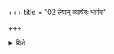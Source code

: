 +++
title = "02 तेषान् त्र्यार्षेयः भार्गव"

+++

<details><summary>थिते</summary>

2. These have three Rsis. (The Hotr says:) O Bhārgava, Vaitahavya, Sāvedasa. (The Adhvaryu says:) in the manner of Savedas, Vītahavya, B
hr̥gu. 
</details>
